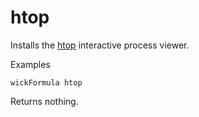 htop
====

Installs the [htop](http://hisham.hm/htop/) interactive process viewer.

Examples

    wickFormula htop

Returns nothing.


